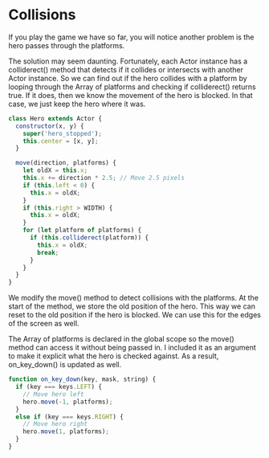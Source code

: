 # Collisions

If you play the game we have so far, you will notice another problem is the hero passes through the platforms.

The solution may seem daunting.
Fortunately, each Actor instance has a colliderect() method that detects if it collides or intersects with another Actor instance.
So we can find out if the hero collides with a platform by looping through the Array of platforms and checking if colliderect() returns true.
If it does, then we know the movement of the hero is blocked.
In that case, we just keep the hero where it was.

```js
class Hero extends Actor {
  constructor(x, y) {
    super('hero_stopped');
    this.center = [x, y];
  }

  move(direction, platforms) {
    let oldX = this.x;
    this.x += direction * 2.5; // Move 2.5 pixels
    if (this.left < 0) {
      this.x = oldX;
    }
    if (this.right > WIDTH) {
      this.x = oldX;
    }
    for (let platform of platforms) {
      if (this.colliderect(platform)) {
        this.x = oldX;
        break;
      }
    }
  }
}
```

We modify the move() method to detect collisions with the platforms.
At the start of the method, we store the old position of the hero.
This way we can reset to the old position if the hero is blocked.
We can use this for the edges of the screen as well.

The Array of platforms is declared in the global scope so the move() method can access it without being passed in.
I included it as an argument to make it explicit what the hero is checked against.
As a result, on_key_down() is updated as well.

```js
function on_key_down(key, mask, string) {
  if (key === keys.LEFT) {
    // Move hero left
    hero.move(-1, platforms);
  }
  else if (key === keys.RIGHT) {
    // Move hero right
    hero.move(1, platforms);
  }
}
```
